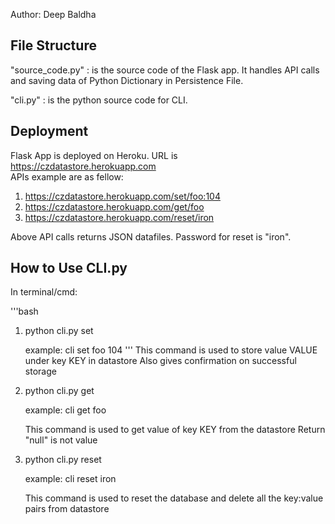 Author: Deep Baldha

## File Structure

"source_code.py" :  is the source code of the Flask app. 
		    It handles API calls and saving data of Python Dictionary in Persistence File.
		    
"cli.py"         :  is the python source code for CLI.

## Deployment

Flask App is deployed on Heroku.
URL is https://czdatastore.herokuapp.com <br>
APIs example are as fellow:

1) https://czdatastore.herokuapp.com/set/foo:104
2) https://czdatastore.herokuapp.com/get/foo
3) https://czdatastore.herokuapp.com/reset/iron

Above API calls returns JSON datafiles.
Password for reset is "iron".

## How to Use CLI.py

In terminal/cmd:

'''bash
1) python cli.py set <KEY> <VALUE>
	
	example: cli set foo 104
'''
	This command is used to store value VALUE under key KEY in datastore
	Also gives confirmation on successful storage

2) python cli.py get <KEY>
	
	example: cli get foo
	
	This command is used to get value of key KEY from the datastore
	Return "null" is not value

3) python cli.py reset <PassWord>
	
	example: cli reset iron
	
	This command is used to reset the database and delete all the key:value pairs from datastore

